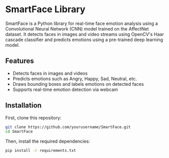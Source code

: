 # SmartFace Library

SmartFace is a Python library for real-time face emotion analysis using a Convolutional Neural Network (CNN) model trained on the AffectNet dataset. It detects faces in images and video streams using OpenCV's Haar cascade classifier and predicts emotions using a pre-trained deep learning model.

## Features
- Detects faces in images and videos
- Predicts emotions such as Angry, Happy, Sad, Neutral, etc.
- Draws bounding boxes and labels emotions on detected faces
- Supports real-time emotion detection via webcam

## Installation

First, clone this repository:

```bash
git clone https://github.com/yourusername/SmartFace.git
cd SmartFace
```

Then, install the required dependencies:
```bash
pip install -r requirements.txt
```
